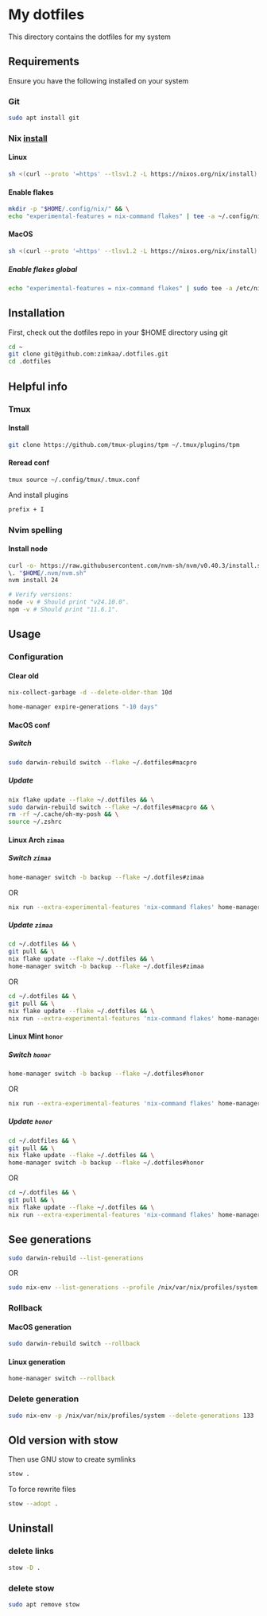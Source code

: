# My dotfiles

This directory contains the dotfiles for my system

## Requirements

Ensure you have the following installed on your system

### Git

```sh
sudo apt install git
```

### Nix [install](https://nixos.org/download/)

#### Linux

```sh
sh <(curl --proto '=https' --tlsv1.2 -L https://nixos.org/nix/install) --daemon
```

#### Enable flakes

```sh
mkdir -p "$HOME/.config/nix/" && \
echo "experimental-features = nix-command flakes" | tee -a ~/.config/nix/nix.conf > /dev/null
```

#### MacOS

```sh
sh <(curl --proto '=https' --tlsv1.2 -L https://nixos.org/nix/install)
```

##### Enable flakes global

```sh
echo "experimental-features = nix-command flakes" | sudo tee -a /etc/nix/nix.conf > /dev/null
```

## Installation

First, check out the dotfiles repo in your $HOME directory using git

```sh
cd ~
git clone git@github.com:zimkaa/.dotfiles.git
cd .dotfiles
```

## Helpful info

### Tmux

#### Install

```sh
git clone https://github.com/tmux-plugins/tpm ~/.tmux/plugins/tpm
```

#### Reread conf

```sh
tmux source ~/.config/tmux/.tmux.conf
```

And install plugins

```sh
prefix + I
```

### Nvim spelling

#### Install node

```sh
curl -o- https://raw.githubusercontent.com/nvm-sh/nvm/v0.40.3/install.sh | bash
\. "$HOME/.nvm/nvm.sh"
nvm install 24

# Verify versions:
node -v # Should print "v24.10.0".
npm -v # Should print "11.6.1".
```


## Usage

### Configuration

#### Clear old

```sh
nix-collect-garbage -d --delete-older-than 10d
```

```sh
home-manager expire-generations "-10 days"
```

#### MacOS conf

##### Switch

```sh
sudo darwin-rebuild switch --flake ~/.dotfiles#macpro
```

##### Update

```sh
nix flake update --flake ~/.dotfiles && \
sudo darwin-rebuild switch --flake ~/.dotfiles#macpro && \
rm -rf ~/.cache/oh-my-posh && \
source ~/.zshrc
```

#### Linux Arch `zimaa`

##### Switch `zimaa`

```sh
home-manager switch -b backup --flake ~/.dotfiles#zimaa
```

OR

```sh
nix run --extra-experimental-features 'nix-command flakes' home-manager switch -- -b backup --flake ~/.dotfiles#zimaa
```

##### Update `zimaa`

```sh
cd ~/.dotfiles && \
git pull && \
nix flake update --flake ~/.dotfiles && \
home-manager switch -b backup --flake ~/.dotfiles#zimaa
```

OR

```sh
cd ~/.dotfiles && \
git pull && \
nix flake update --flake ~/.dotfiles && \
nix run --extra-experimental-features 'nix-command flakes' home-manager switch -- -b backup --flake ~/.dotfiles#zimaa
```

#### Linux Mint `honor`

##### Switch `honor`

```sh
home-manager switch -b backup --flake ~/.dotfiles#honor
```

OR

```sh
nix run --extra-experimental-features 'nix-command flakes' home-manager switch -- -b backup --flake ~/.dotfiles#honor
```

##### Update `honor`

```sh
cd ~/.dotfiles && \
git pull && \
nix flake update --flake ~/.dotfiles && \
home-manager switch -b backup --flake ~/.dotfiles#honor
```

OR

```sh
cd ~/.dotfiles && \
git pull && \
nix flake update --flake ~/.dotfiles && \
nix run --extra-experimental-features 'nix-command flakes' home-manager switch -- -b backup --flake ~/.dotfiles#honor
```

## See generations

```sh
sudo darwin-rebuild --list-generations
```

OR

```sh
sudo nix-env --list-generations --profile /nix/var/nix/profiles/system
```

### Rollback

#### MacOS generation

```sh
sudo darwin-rebuild switch --rollback
```

#### Linux generation

```sh
home-manager switch --rollback
```

### Delete generation

```sh
sudo nix-env -p /nix/var/nix/profiles/system --delete-generations 133
```

## Old version with stow

Then use GNU stow to create symlinks

```sh
stow .
```

To force rewrite files

```sh
stow --adopt .
```

## Uninstall

### delete links

```sh
stow -D .
```

### delete stow

```sh
sudo apt remove stow
```
